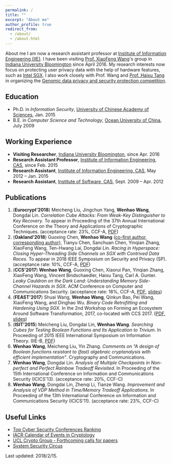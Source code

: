 ```yaml
---
permalink: /
title: ""
excerpt: "About me"
author_profile: true
redirect_from: 
  - /about/
  - /about.html
---
```

About me
I am now a research assistant professor at [Institute of Information Engineering (IIE)](http://www.iie.ac.cn/). I have been visiting [Prof. XiaoFeng Wang](https://www.informatics.indiana.edu/xw7/)'s group in [Indiana University Bloomington](https://www.indiana.edu/) since April 2016. My research interests now focus on protecting user privacy data with the help of hardware features, such as [Intel SGX](https://software.intel.com/en-us/sgx). I also work closely with Prof. Wang and [Prof. Haixu Tang](https://www.informatics.indiana.edu/hatang/) in organizing the [Genomic data privacy and security protection competition](http://www.humangenomeprivacy.org/).

Education
------
* Ph.D. in _Information Security_, <ins>University of Chinese Academy of Sciences</ins>, Jan. 2015
* B.E. in _Computer Science and Technology_, <ins>Ocean University of China</ins>, July 2009

Working Experience
------
* **Visiting Researcher**, <ins>Indiana University Bloomington</ins>, since Apr. 2016
* **Research Assistant Professor**, <ins>Institute of Information Engineering, CAS</ins>, since Feb. 2015
* **Research Assistant**, <ins>Institute of Information Engineering, CAS</ins>, May 2012 – Jan. 2015
* **Research Assistant**, <ins>Institute of Software, CAS</ins>, Sept. 2009 – Apr. 2012

Publications
------
1. (**Eurocrypt'2018**) Meicheng Liu, Jingchun Yang, **Wenhao Wang**, Dongdai Lin. _Correlation Cube Attacks: From Weak-Key Distinguisher to Key Recovery_. To appear in Proceeding of the 37th Annual International Conference on the Theory and Applications of Cryptographic Techniques. (acceptance rate: 23%, CCF-A, [PDF](https://heartever.github.io/files/correlation.pdf))
1. (**Oakland'2018**) Guoxing Chen, **Wenhao Wang** (<ins>co-first author, corresponding author</ins>), Tianyu Chen, Sanchuan Chen, Yinqian Zhang, XiaoFeng Wang, Ten-Hwang Lai, Dongdai Lin. _Racing in Hyperspace: Closing Hyper-Threading Side Channels on SGX with Contrived Data Races_. To appear in 2018 IEEE Symposium on Security and Privacy (SP). (acceptance rate: 10%, CCF-A, [PDF](https://heartever.github.io/files/racing.pdf))
1. (**CCS'2017**) **Wenhao Wang**, Guoxing Chen, Xiaorui Pan, Yinqian Zhang, XiaoFeng Wang, Vincent Bindschaedler, Haixu Tang, Carl A. Gunter. _Leaky Cauldron on the Dark Land: Understanding Memory Side-Channel Hazards in SGX_. ACM Conference on Computer and Communications Security. (acceptance rate: 18%, CCF-A, [PDF](https://heartever.github.io/files/leaky.pdf), [slides](https://heartever.github.io/files/leaky_slides.pdf))
1. (**FEAST'2017**) Shuai Wang, **Wenhao Wang**, Qinkun Bao, Pei Wang, XiaoFeng Wang, and Dinghao Wu. _Binary Code Retrofitting and Hardening Using SGX_.  In the 2nd Workshop on Forming an Ecosystem Around Software Transformation, 2017, co-located with CCS 2017. ([PDF](https://heartever.github.io/files/bsgx-feast17.pdf), [slides](https://heartever.github.io/files/p43-wangA-slides.pdf))
1. (**ISIT'2015**) Meicheng Liu, Dongdai Lin, **Wenhao Wang**. _Searching Cubes for Testing Boolean Functions and Its Application to Trivium_. In Proceeding of 2015 IEEE International Symposium on Information Theory. (IIE-B, [PDF](https://heartever.github.io/files/searching.pdf))
1. **Wenhao Wang**, Meicheng Liu, Yin Zhang. _Comments on “A design of Boolean functions resistant to (fast) algebraic cryptanalysis with efficient implementation”_. Cryptography and Communications.
1. **Wenhao Wang**, Dongdai Lin. _Analysis of Multiple Checkpoints in Non-perfect and Perfect Rainbow Tradeoff Revisited_. In Proceeding of the 15th International Conference on Information and Communications Security (ICICS'13). (acceptance rate: 20%, CCF-C)
1. **Wenhao Wang**, Dongdai Lin, Zhenqi Li, Tianze Wang. _Improvement and Analysis of VDP Method in Time/Memory Tradeoff Applications_. In Proceeding of the 13th International Conference on Information and Communications Security (ICICS'11). (acceptance rate: 23%, CCF-C)

Useful Links
------
* [Top Cyber Security Conferences Ranking](http://jianying.space/conference-ranking.html)
* [IACR Calendar of Events in Cryptology](https://www.iacr.org/events/)
* [UCL Crypto Group - Forthcoming calls for papers](https://uclouvain.be/crypto/callforpapers/forthcoming)
* [System Security Circus](http://s3.eurecom.fr/~balzarot/notes/top4/index.html)

Last updated: 2018/2/15.
